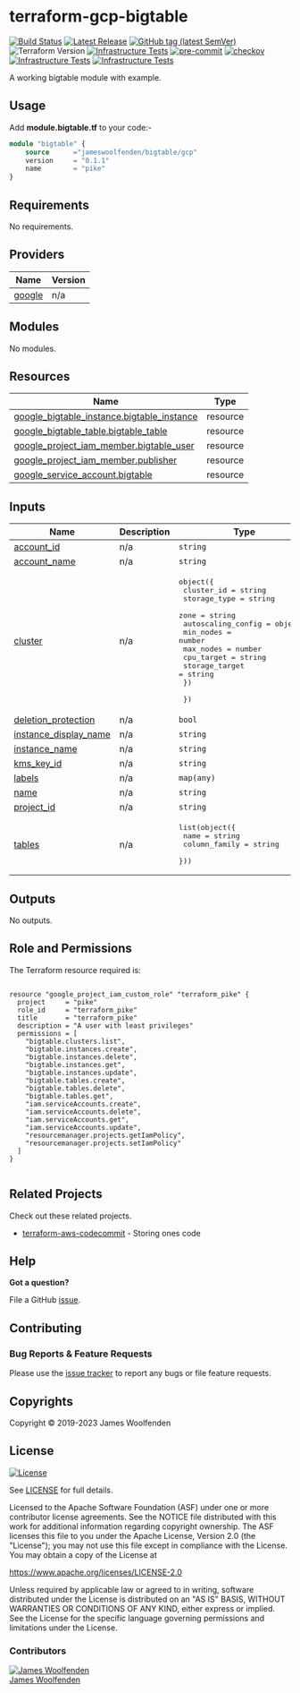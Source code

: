 # terraform-gcp-bigtable

[![Build Status](https://github.com/JamesWoolfenden/terraform-gcp-bigtable/workflows/Verify/badge.svg?branch=main)](https://github.com/JamesWoolfenden/terraform-gcp-bigtable)
[![Latest Release](https://img.shields.io/github/release/JamesWoolfenden/terraform-gcp-bigtable.svg)](https://github.com/JamesWoolfenden/terraform-gcp-bigtable/releases/latest)
[![GitHub tag (latest SemVer)](https://img.shields.io/github/tag/JamesWoolfenden/terraform-gcp-bigtable.svg?label=latest)](https://github.com/JamesWoolfenden/terraform-gcp-bigtable/releases/latest)
![Terraform Version](https://img.shields.io/badge/tf-%3E%3D0.14.0-blue.svg)
[![Infrastructure Tests](https://www.bridgecrew.cloud/badges/github/JamesWoolfenden/terraform-gcp-bigtable/cis_aws)](https://www.bridgecrew.cloud/link/badge?vcs=github&fullRepo=JamesWoolfenden%2Fterraform-gcp-bigtable&benchmark=CIS+AWS+V1.2)
[![pre-commit](https://img.shields.io/badge/pre--commit-enabled-brightgreen?logo=pre-commit&logoColor=white)](https://github.com/pre-commit/pre-commit)
[![checkov](https://img.shields.io/badge/checkov-verified-brightgreen)](https://www.checkov.io/)
[![Infrastructure Tests](https://www.bridgecrew.cloud/badges/github/jameswoolfenden/terraform-gcp-bigtable/general)](https://www.bridgecrew.cloud/link/badge?vcs=github&fullRepo=JamesWoolfenden%2Fterraform-gcp-bigtable&benchmark=INFRASTRUCTURE+SECURITY)
[![Infrastructure Tests](https://www.bridgecrew.cloud/badges/github/jameswoolfenden/terraform-gcp-bigtable/cis_gcp)](https://www.bridgecrew.cloud/link/badge?vcs=github&fullRepo=JamesWoolfenden%2Fterraform-gcp-bigtable&benchmark=CIS+GCP+V1.1)

A working bigtable module with example.

## Usage

Add **module.bigtable.tf** to your code:-

```terraform
module "bigtable" {
    source      ="jameswoolfenden/bigtable/gcp"
    version     = "0.1.1"
    name        = "pike"
}
```

<!-- BEGINNING OF PRE-COMMIT-TERRAFORM DOCS HOOK -->
## Requirements

No requirements.

## Providers

| Name | Version |
|------|---------|
| <a name="provider_google"></a> [google](#provider\_google) | n/a |

## Modules

No modules.

## Resources

| Name | Type |
|------|------|
| [google_bigtable_instance.bigtable_instance](https://registry.terraform.io/providers/hashicorp/google/latest/docs/resources/bigtable_instance) | resource |
| [google_bigtable_table.bigtable_table](https://registry.terraform.io/providers/hashicorp/google/latest/docs/resources/bigtable_table) | resource |
| [google_project_iam_member.bigtable_user](https://registry.terraform.io/providers/hashicorp/google/latest/docs/resources/project_iam_member) | resource |
| [google_project_iam_member.publisher](https://registry.terraform.io/providers/hashicorp/google/latest/docs/resources/project_iam_member) | resource |
| [google_service_account.bigtable](https://registry.terraform.io/providers/hashicorp/google/latest/docs/resources/service_account) | resource |

## Inputs

| Name | Description | Type | Default | Required |
|------|-------------|------|---------|:--------:|
| <a name="input_account_id"></a> [account\_id](#input\_account\_id) | n/a | `string` | n/a | yes |
| <a name="input_account_name"></a> [account\_name](#input\_account\_name) | n/a | `string` | n/a | yes |
| <a name="input_cluster"></a> [cluster](#input\_cluster) | n/a | <pre>object({<br>    cluster_id   = string<br>    storage_type = string<br>    zone         = string<br>    autoscaling_config = object({<br>      min_nodes      = number<br>      max_nodes      = number<br>      cpu_target     = string<br>      storage_target = string<br>    })<br><br>  })</pre> | n/a | yes |
| <a name="input_deletion_protection"></a> [deletion\_protection](#input\_deletion\_protection) | n/a | `bool` | `true` | no |
| <a name="input_instance_display_name"></a> [instance\_display\_name](#input\_instance\_display\_name) | n/a | `string` | n/a | yes |
| <a name="input_instance_name"></a> [instance\_name](#input\_instance\_name) | n/a | `string` | n/a | yes |
| <a name="input_kms_key_id"></a> [kms\_key\_id](#input\_kms\_key\_id) | n/a | `string` | n/a | yes |
| <a name="input_labels"></a> [labels](#input\_labels) | n/a | `map(any)` | n/a | yes |
| <a name="input_name"></a> [name](#input\_name) | n/a | `string` | n/a | yes |
| <a name="input_project_id"></a> [project\_id](#input\_project\_id) | n/a | `string` | n/a | yes |
| <a name="input_tables"></a> [tables](#input\_tables) | n/a | <pre>list(object({<br>    name          = string<br>    column_family = string<br>  }))</pre> | n/a | yes |

## Outputs

No outputs.
<!-- END OF PRE-COMMIT-TERRAFORM DOCS HOOK -->

## Role and Permissions

<!-- BEGINNING OF PRE-COMMIT-PIKE DOCS HOOK -->
The Terraform resource required is:

```golang

resource "google_project_iam_custom_role" "terraform_pike" {
  project     = "pike"
  role_id     = "terraform_pike"
  title       = "terraform_pike"
  description = "A user with least privileges"
  permissions = [
    "bigtable.clusters.list",
    "bigtable.instances.create",
    "bigtable.instances.delete",
    "bigtable.instances.get",
    "bigtable.instances.update",
    "bigtable.tables.create",
    "bigtable.tables.delete",
    "bigtable.tables.get",
    "iam.serviceAccounts.create",
    "iam.serviceAccounts.delete",
    "iam.serviceAccounts.get",
    "iam.serviceAccounts.update",
    "resourcemanager.projects.getIamPolicy",
    "resourcemanager.projects.setIamPolicy"
  ]
}


```
<!-- END OF PRE-COMMIT-PIKE DOCS HOOK -->

## Related Projects

Check out these related projects.

- [terraform-aws-codecommit](https://github.com/jameswoolfenden/terraform-aws-codebuild) - Storing ones code

## Help

**Got a question?**

File a GitHub [issue](https://github.com/jameswoolfenden/terraform-gcp-bigtable/issues).

## Contributing

### Bug Reports & Feature Requests

Please use the [issue tracker](https://github.com/jameswoolfenden/terraform-gcp-bigtable/issues) to report any bugs or file feature requests.

## Copyrights

Copyright © 2019-2023 James Woolfenden

## License

[![License](https://img.shields.io/badge/License-Apache%202.0-blue.svg)](https://opensource.org/licenses/Apache-2.0)

See [LICENSE](LICENSE) for full details.

Licensed to the Apache Software Foundation (ASF) under one
or more contributor license agreements. See the NOTICE file
distributed with this work for additional information
regarding copyright ownership. The ASF licenses this file
to you under the Apache License, Version 2.0 (the
"License"); you may not use this file except in compliance
with the License. You may obtain a copy of the License at

<https://www.apache.org/licenses/LICENSE-2.0>

Unless required by applicable law or agreed to in writing,
software distributed under the License is distributed on an
"AS IS" BASIS, WITHOUT WARRANTIES OR CONDITIONS OF ANY
KIND, either express or implied. See the License for the
specific language governing permissions and limitations
under the License.

### Contributors

[![James Woolfenden][jameswoolfenden_avatar]][jameswoolfenden_homepage]<br/>[James Woolfenden][jameswoolfenden_homepage]

[jameswoolfenden_homepage]: https://github.com/jameswoolfenden
[jameswoolfenden_avatar]: https://github.com/jameswoolfenden.png?size=150
